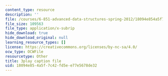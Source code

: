 ```yaml
---
content_type: resource
description: ''
file: /courses/6-851-advanced-data-structures-spring-2012/18094e854a5f7c42fd5ee77e5678de32_DZ7jt1F8KKw.srt
file_size: 109563
file_type: application/x-subrip
hide_download: true
hide_download_original: null
learning_resource_types: []
license: https://creativecommons.org/licenses/by-nc-sa/4.0/
ocw_type: OCWFile
resourcetype: Other
title: 3play caption file
uid: 18094e85-4a5f-7c42-fd5e-e77e5678de32
---
```

